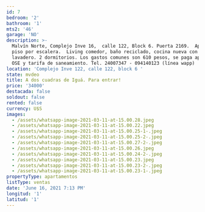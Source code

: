```yaml
---
id: 7
bedroom: '2'
bathroom: '1'
mts2: '46'
garage: 'NO'
description: >-
  Malvín Norte, Complejo Inve 16,  calle 122, Block 6. Puerta 2169.  Apto en 3er
  piso por escalera.  Living comedor, baño reciclado, cocina nueva con terraza
  lavadero. 2 dormitorios. Los gastos comunes son 610 pesos, se paga aparte la
  OSE y tarifa de saneamiento. Tel. 24007347 - 094140123 (línea wapp)
location: 'Complejo Inve 122, calle 122, block 6 '
state: mvdeo
title: A dos cuadras de Iguá. Para entrar!
price: '34000'
destacada: false
soldout: false
rented: false
currency: U$S
images:
  - /assets/whatsapp-image-2021-03-11-at-15.00.28.jpeg
  - /assets/whatsapp-image-2021-03-11-at-15.00.22.jpeg
  - /assets/whatsapp-image-2021-03-11-at-15.00.25-1-.jpeg
  - /assets/whatsapp-image-2021-03-11-at-15.00.25-2-.jpeg
  - /assets/whatsapp-image-2021-03-11-at-15.00.27-2-.jpeg
  - /assets/whatsapp-image-2021-03-11-at-15.00.26.jpeg
  - /assets/whatsapp-image-2021-03-11-at-15.00.24-2-.jpeg
  - /assets/whatsapp-image-2021-03-11-at-15.00.23.jpeg
  - /assets/whatsapp-image-2021-03-11-at-15.00.23-2-.jpeg
  - /assets/whatsapp-image-2021-03-11-at-15.00.23-1-.jpeg
propertyType: apartamentos
listType: ventas
date: 'June 16, 2021 7:13 PM'
longitud: '1'
latitud: '1'
---
```


